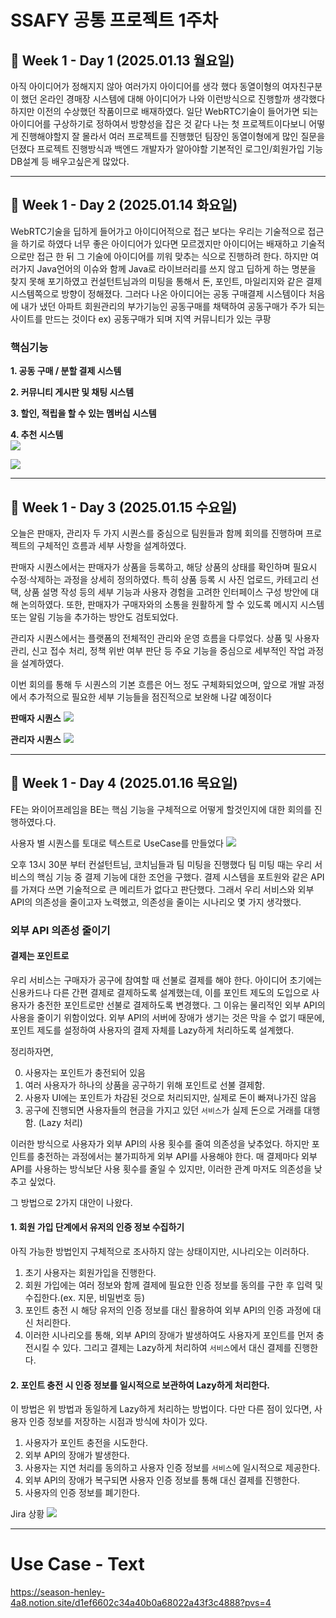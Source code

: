 # SSAFY 공통 프로젝트 1주차

## 🔖 Week 1 - Day 1 (2025.01.13 월요일)

아직 아이디어가 정해지지 않아 여러가지 아이디어를 생각 했다 동열이형의 여자친구분이 했던 온라인 경매장 시스템에 대해 아이디어가 나와 이런방식으로 진행할까 생각했다 하지만 이전의 수상했던 작품이므로 배재하였다.
일단 WebRTC기술이 들어가면 되는 아이디어를 구상하기로 정하여서 방향성을 잡은 것 같다
나는 첫 프로젝트이다보니 어떻게 진행해야할지 잘 몰라서 여러 프로젝트를 진행했던 팀장인 동열이형에게 많인 질문을 던졌다 프로젝트 진행방식과 백엔드 개발자가 알아야할 기본적인 로그인/회원가입 기능 DB설계 등 배우고싶은게 많았다.


---
## 🔖 Week 1 - Day 2 (2025.01.14 화요일)
WebRTC기술을 딥하게 들어가고 아이디어적으로 접근 보다는 우리는 기술적으로 접근을 하기로 하였다 너무 좋은 아이디어가 있다면 모르겠지만 아이디어는 배재하고 기술적으로만 접근 한 뒤 그 기술에 아이디어를 끼워 맞추는 식으로 진행하려 한다.
하지만 여러가지 Java언어의 이슈와 함께 Java로 라이브러리를 쓰지 않고 딥하게 하는 명분을 찾지 못해 포기하였고 컨설턴트님과의 미팅을 통해서 돈, 포인트, 마일리지와 같은 결제시스템쪽으로 방향이 정해졌다.
그러다 나온 아이디어는 공동 구매결제 시스템이다 처음에 내가 냈던 아파트 회원관리의 부가기능인 공동구매를 채택하여 공동구매가 주가 되는 사이트를 만드는 것이다 ex) 공동구매가 되며 지역 커뮤니티가 있는 쿠팡


### 핵심기능
**1. 공동 구매 / 분할 결제 시스템**<br>


**2. 커뮤니티 게시판 및 채팅 시스템**<br>


**3. 할인, 적립을 할 수 있는 멤버십 시스템**<br>


**4. 추천 시스템**<br>
![](https://velog.velcdn.com/images/ehfql6363/post/b1f2ee54-f1dc-4020-bc14-f5735fd05096/image.png)

![](https://velog.velcdn.com/images/ehfql6363/post/5dfdd2e4-2c75-46bb-b3ff-60e0a3b78414/image.png)

---
## 🔖 Week 1 - Day 3 (2025.01.15 수요일)
오늘은 판매자, 관리자 두 가지 시퀀스를 중심으로 팀원들과 함께 회의를 진행하며 프로젝트의 구체적인 흐름과 세부 사항을 설계하였다.

판매자 시퀀스에서는 판매자가 상품을 등록하고, 해당 상품의 상태를 확인하며 필요시 수정·삭제하는 과정을 상세히 정의하였다. 특히 상품 등록 시 사진 업로드, 카테고리 선택, 상품 설명 작성 등의 세부 기능과 사용자 경험을 고려한 인터페이스 구성 방안에 대해 논의하였다. 또한, 판매자가 구매자와의 소통을 원활하게 할 수 있도록 메시지 시스템 또는 알림 기능을 추가하는 방안도 검토되었다.

관리자 시퀀스에서는 플랫폼의 전체적인 관리와 운영 흐름을 다루었다. 상품 및 사용자 관리, 신고 접수 처리, 정책 위반 여부 판단 등 주요 기능을 중심으로 세부적인 작업 과정을 설계하였다.

이번 회의를 통해 두 시퀀스의 기본 흐름은 어느 정도 구체화되었으며, 앞으로 개발 과정에서 추가적으로 필요한 세부 기능들을 점진적으로 보완해 나갈 예정이다

**판매자 시퀀스**
![](https://velog.velcdn.com/images/ehfql6363/post/c0668a01-c886-4e0e-a046-e9f8c579106f/image.png)


**관리자 시퀀스**
![](https://velog.velcdn.com/images/ehfql6363/post/169aad2f-1862-406b-8293-02d76c1da6db/image.png)

---
## 🔖 Week 1 - Day 4 (2025.01.16 목요일)
FE는 와이어프레임을 BE는 핵심 기능을 구체적으로 어떻게 할것인지에 대한 회의를 진행하였다.다.

사용자 별 시퀀스를 토대로 텍스트로 UseCase를 만들었다
![](https://velog.velcdn.com/images/ehfql6363/post/7ec1727f-df37-4708-81af-32c10f58ccd6/image.png)

오후 13시 30분 부터 컨설턴트님, 코치님들과 팀 미팅을 진행했다
팀 미팅 때는 우리 서비스의 핵심 기능 중 결제 기능에 대한 조언을 구했다.
결제 시스템을 포트원와 같은 API를 가져다 쓰면 기술적으로 큰 메리트가 없다고 판단했다. 그래서 우리 서비스와 외부 API의 의존성을 줄이고자 노력했고, 의존성을 줄이는 시나리오 몇 가지 생각했다.

### 외부 API 의존성 줄이기
#### 결제는 포인트로
우리 서비스는 구매자가 공구에 참여할 때 선불로 결제를 해야 한다. 아이디어 초기에는 신용카드나 다른 간편 결제로 결제하도록 설계했는데, 이를 포인트 제도의 도입으로 사용자가 충전한 포인트로만 선불로 결제하도록 변경했다. 그 이유는 물리적인 외부 API의 사용을 줄이기 위함이었다. 외부 API의 서버에 장애가 생기는 것은 막을 수 없기 때문에, 포인트 제도를 설정하여 사용자의 결제 자체를 Lazy하게 처리하도록 설계했다.

정리하자면,

0. 사용자는 포인트가 충전되어 있음
1. 여러 사용자가 하나의 상품을 공구하기 위해 포인트로 선불 결제함.
2. 사용자 UI에는 포인트가 차감된 것으로 처리되지만, 실제로 돈이 빠져나가진 않음
3. 공구에 진행되면 사용자들의 현금을 가지고 있던 `서비스`가 실제 돈으로 거래를 대행함. (Lazy 처리)

이러한 방식으로 사용자가 외부 API의 사용 횟수를 줄여 의존성을 낮추었다.
하지만 포인트를 충전하는 과정에서는 불가피하게 외부 API를 사용해야 한다. 매 결제마다 외부 API를 사용하는 방식보단 사용 횟수를 줄일 수 있지만, 이러한 관계 마저도 의존성을 낮추고 싶었다.

그 방법으로 2가지 대안이 나왔다.
#### 1. 회원 가입 단계에서 유저의 인증 정보 수집하기
아직 가능한 방법인지 구체적으로 조사하지 않는 상태이지만, 시나리오는 이러하다.

1. 초기 사용자는 회원가입을 진행한다.
2. 회원 가입에는 여러 정보와 함께 결제에 필요한 인증 정보를 동의를 구한 후 입력 및 수집한다.(ex. 지문, 비밀번호 등)
3. 포인트 충전 시 해당 유저의 인증 정보를 대신 활용하여 외부 API의 인증 과정에 대신 처리한다.
4. 이러한 시나리오를 통해, 외부 API의 장애가 발생하여도 사용자게 포인트를 먼저 충전시킬 수 있다. 그리고 결제는 Lazy하게 처리하여 `서비스`에서 대신 결제를 진행한다.

#### 2. 포인트 충전 시 인증 정보를 일시적으로 보관하여 Lazy하게 처리한다.
이 방법은 위 방법과 동일하게 Lazy하게 처리하는 방법이다. 다만 다른 점이 있다면, 사용자 인증 정보를 저장하는 시점과 방식에 차이가 있다.

1. 사용자가 포인트 충전을 시도한다.
2. 외부 API의 장애가 발생한다.
3. 사용자는 지연 처리를 동의하고 사용자 인증 정보를 `서비스`에 일시적으로 제공한다.
4. 외부 API의 장애가 복구되면 사용자 인증 정보를 통해 대신 결제를 진행한다.
5. 사용자의 인증 정보를 폐기한다.


Jira 상황
![](https://velog.velcdn.com/images/ehfql6363/post/62834df7-d714-4221-8092-b063894200db/image.png)


---
# Use Case - Text
https://season-henley-4a8.notion.site/d1ef6602c34a40b0a68022a43f3c4888?pvs=4
